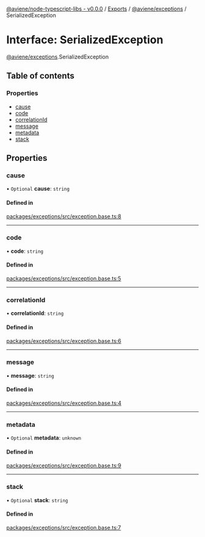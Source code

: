 [@aviene/node-typescript-libs - v0.0.0](../README.md) / [Exports](../modules.md) / [@aviene/exceptions](../modules/aviene_exceptions.md) / SerializedException

# Interface: SerializedException

[@aviene/exceptions](../modules/aviene_exceptions.md).SerializedException

## Table of contents

### Properties

- [cause](aviene_exceptions.SerializedException.md#cause)
- [code](aviene_exceptions.SerializedException.md#code)
- [correlationId](aviene_exceptions.SerializedException.md#correlationid)
- [message](aviene_exceptions.SerializedException.md#message)
- [metadata](aviene_exceptions.SerializedException.md#metadata)
- [stack](aviene_exceptions.SerializedException.md#stack)

## Properties

### cause

• `Optional` **cause**: `string`

#### Defined in

[packages/exceptions/src/exception.base.ts:8](https://github.com/stefan-karlsson/node-typescript-libs/blob/1b6065c26af307f60c71fc1ff4ab7685b7b81813/packages/exceptions/src/exception.base.ts#L8)

___

### code

• **code**: `string`

#### Defined in

[packages/exceptions/src/exception.base.ts:5](https://github.com/stefan-karlsson/node-typescript-libs/blob/1b6065c26af307f60c71fc1ff4ab7685b7b81813/packages/exceptions/src/exception.base.ts#L5)

___

### correlationId

• **correlationId**: `string`

#### Defined in

[packages/exceptions/src/exception.base.ts:6](https://github.com/stefan-karlsson/node-typescript-libs/blob/1b6065c26af307f60c71fc1ff4ab7685b7b81813/packages/exceptions/src/exception.base.ts#L6)

___

### message

• **message**: `string`

#### Defined in

[packages/exceptions/src/exception.base.ts:4](https://github.com/stefan-karlsson/node-typescript-libs/blob/1b6065c26af307f60c71fc1ff4ab7685b7b81813/packages/exceptions/src/exception.base.ts#L4)

___

### metadata

• `Optional` **metadata**: `unknown`

#### Defined in

[packages/exceptions/src/exception.base.ts:9](https://github.com/stefan-karlsson/node-typescript-libs/blob/1b6065c26af307f60c71fc1ff4ab7685b7b81813/packages/exceptions/src/exception.base.ts#L9)

___

### stack

• `Optional` **stack**: `string`

#### Defined in

[packages/exceptions/src/exception.base.ts:7](https://github.com/stefan-karlsson/node-typescript-libs/blob/1b6065c26af307f60c71fc1ff4ab7685b7b81813/packages/exceptions/src/exception.base.ts#L7)
